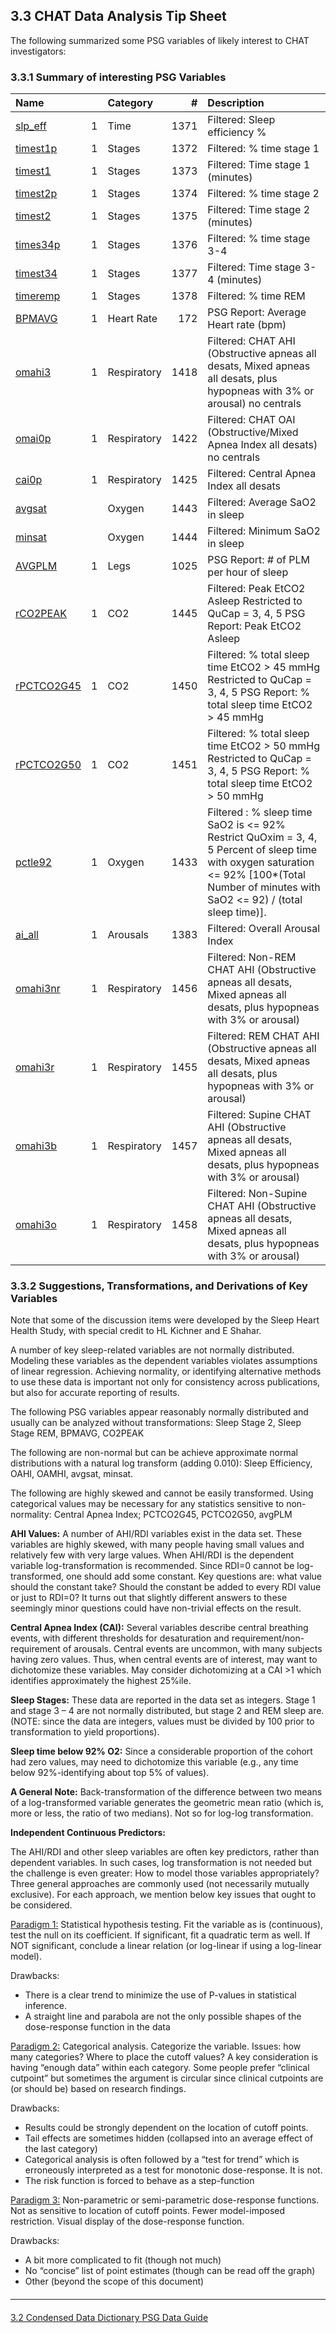 ## 3.3 CHAT Data Analysis Tip Sheet

The following summarized some PSG variables of likely interest to CHAT investigators:

### 3.3.1 Summary of interesting PSG Variables

| Name                                            |     |  Category     |     #  |  Description                               |
|:------------------------------------------------|:---:|:--------------|-------:|:-------------------------------------------|
|  [slp_eff](https://sleepdata.org/datasets/chat/variables/slp_eff)        |  1  |  Time         |  1371  |  Filtered: Sleep efficiency %              |
|  [timest1p](https://sleepdata.org/datasets/chat/variables/timest1p)      |  1  |  Stages       |  1372  |  Filtered: % time stage 1                  |
|  [timest1](https://sleepdata.org/datasets/chat/variables/timest1)        |  1  |  Stages       |  1373  |  Filtered: Time stage 1 (minutes)          |
|  [timest2p](https://sleepdata.org/datasets/chat/variables/timest2p)      |  1  |  Stages       |  1374  |  Filtered: % time stage 2                  |
|  [timest2](https://sleepdata.org/datasets/chat/variables/timest2)        |  1  |  Stages       |  1375  |  Filtered: Time stage 2 (minutes)          |
|  [times34p](https://sleepdata.org/datasets/chat/variables/times34p)      |  1  |  Stages       |  1376  |  Filtered: % time stage 3-4                |
|  [timest34](https://sleepdata.org/datasets/chat/variables/timest34)      |  1  |  Stages       |  1377  |  Filtered: Time stage 3-4 (minutes)        |
|  [timeremp](https://sleepdata.org/datasets/chat/variables/timeremp)      |  1  |  Stages       |  1378  |  Filtered: % time REM                      |
|  [BPMAVG](https://sleepdata.org/datasets/chat/variables/bpmavg)          |  1  |  Heart Rate   |  172   |  PSG Report: Average Heart rate (bpm)      |
|  [omahi3](https://sleepdata.org/datasets/chat/variables/omahi3)          |  1  |  Respiratory  |  1418  |  Filtered: CHAT AHI <br /> (Obstructive apneas all desats, Mixed apneas all desats, plus hypopneas with 3% or arousal) no centrals  |
|  [omai0p](https://sleepdata.org/datasets/chat/variables/omai0p)          |  1  |  Respiratory  |  1422  |  Filtered: CHAT OAI (Obstructive/Mixed Apnea Index all desats) no centrals  |
|  [cai0p](https://sleepdata.org/datasets/chat/variables/cai0p)            |  1  |  Respiratory  |  1425  |  Filtered: Central Apnea Index all desats  |
|  [avgsat](https://sleepdata.org/datasets/chat/variables/avgsat)          |     |  Oxygen       |  1443  |  Filtered: Average SaO2 in sleep           |
|  [minsat](https://sleepdata.org/datasets/chat/variables/minsat)          |     |  Oxygen       |  1444  |  Filtered: Minimum SaO2 in sleep           |
|  [AVGPLM](https://sleepdata.org/datasets/chat/variables/avgplm)          |  1  |  Legs         |  1025  |  PSG Report: # of PLM per hour of sleep    |
|  [rCO2PEAK](https://sleepdata.org/datasets/chat/variables/rco2peak)      |  1  |  CO2          |  1445  |  Filtered: Peak EtCO2 Asleep Restricted to QuCap = 3, 4, 5 PSG Report: Peak EtCO2 Asleep  |
|  [rPCTCO2G45](https://sleepdata.org/datasets/chat/variables/rpctco2g45)  |  1  |  CO2          |  1450  |  Filtered: % total sleep time EtCO2 > 45 mmHg  Restricted to QuCap = 3, 4, 5 PSG Report: % total sleep time EtCO2 > 45 mmHg  |
|  [rPCTCO2G50](https://sleepdata.org/datasets/chat/variables/rpctco2g50)  |  1  |  CO2          |  1451  |  Filtered: % total sleep time EtCO2 > 50 mmHg  Restricted to QuCap = 3, 4, 5 PSG Report: % total sleep time EtCO2 > 50 mmHg  |
|  [pctle92](https://sleepdata.org/datasets/chat/variables/pctle92)        |  1  |  Oxygen       |  1433  |  Filtered : % sleep time SaO2 is <= 92%  Restrict QuOxim = 3, 4, 5 Percent of sleep time with oxygen saturation <= 92%  [100*(Total Number of minutes with SaO2 <= 92) / (total sleep time)].  |
|  [ai_all](https://sleepdata.org/datasets/chat/variables/ai_all)          |  1  |  Arousals     |  1383  |  Filtered: Overall Arousal Index           |
|  [omahi3nr](https://sleepdata.org/datasets/chat/variables/omahi3nr)      |  1  |  Respiratory  |  1456  |  Filtered: Non-REM CHAT AHI (Obstructive apneas all desats, Mixed apneas all desats, plus hypopneas with 3% or arousal)  |
|  [omahi3r](https://sleepdata.org/datasets/chat/variables/omahi3r)        |  1  |  Respiratory  |  1455  |  Filtered: REM CHAT AHI (Obstructive apneas all desats, Mixed apneas all desats, plus hypopneas with 3% or arousal)  |
|  [omahi3b](https://sleepdata.org/datasets/chat/variables/omahi3b)        |  1  |  Respiratory  |  1457  |  Filtered: Supine CHAT AHI (Obstructive apneas all desats, Mixed apneas all desats, plus hypopneas with 3% or arousal)  |
|  [omahi3o](https://sleepdata.org/datasets/chat/variables/omahi3o)        |  1  |  Respiratory  |  1458  |  Filtered: Non-Supine CHAT AHI (Obstructive apneas all desats, Mixed apneas all desats, plus hypopneas with 3% or arousal)  |


### 3.3.2 Suggestions, Transformations, and Derivations of Key Variables

<div class="bs-callout bs-callout-info">
  <p>
    Note that some of the discussion items were developed by the Sleep Heart Health Study, with special credit to HL Kichner and E Shahar.
  </p>
</div>

A number of key sleep-related variables are not normally distributed.  Modeling these variables as the dependent variables violates assumptions of linear regression.  Achieving normality, or identifying alternative methods to use these data is important not only for consistency across publications, but also for accurate reporting of results.

The following PSG variables appear reasonably normally distributed and usually can be analyzed without transformations:  Sleep Stage 2, Sleep Stage REM, BPMAVG, CO2PEAK

The following are non-normal but can be achieve approximate normal distributions with a natural log transform (adding 0.010): Sleep Efficiency, OAHI, OAMHI, avgsat, minsat.

The following are highly skewed and cannot be easily transformed. Using categorical values may be necessary for any statistics sensitive to non-normality: Central Apnea Index; PCTCO2G45, PCTCO2G50, avgPLM

**AHI Values:** A number of AHI/RDI variables exist in the data set. These variables are highly skewed, with many people having small values and relatively few with very large values.  When AHI/RDI is the dependent variable log-transformation is recommended.  Since RDI=0 cannot be log-transformed, one should add some constant.  Key questions are: what value should the constant take? Should the constant be added to every RDI value or just to RDI=0? It turns out that slightly different answers to these seemingly minor questions could have non-trivial effects on the result.

**Central Apnea Index (CAI):**  Several variables describe central breathing events, with different thresholds for desaturation and requirement/non-requirement of arousals.  Central events are uncommon, with many subjects having zero values. Thus, when central events are of interest, may want to dichotomize these variables.  May consider dichotomizing at a CAI >1 which identifies approximately the highest 25%ile.

**Sleep Stages:** These data are reported in the data set as integers. Stage 1 and stage 3 – 4 are not normally distributed, but stage 2 and REM sleep are. (NOTE: since the data are integers, values must be divided by 100 prior to transformation to yield proportions).

**Sleep time below 92% O2:** Since a considerable proportion of the cohort had zero values, may need to dichotomize this variable (e.g., any time below 92%-identifying about top 5% of values).

**A General Note:** Back-transformation of the difference between two means of a log-transformed variable generates the geometric mean ratio (which is, more or less, the ratio of two medians). Not so for log-log transformation.

**Independent Continuous Predictors:**

The AHI/RDI and other sleep variables are often key predictors, rather than dependent variables. In such cases, log transformation is not needed but the challenge is even greater:  How to model those variables appropriately?  Three general approaches are commonly used (not necessarily mutually exclusive).  For each approach, we mention below key issues that ought to be considered.

<u>Paradigm 1:</u>  Statistical hypothesis testing. Fit the variable as is (continuous), test the null on its coefficient. If significant, fit a quadratic term as well.  If NOT significant, conclude a linear relation (or log-linear if using a log-linear model).

Drawbacks:

- There is a clear trend to minimize the use of P-values in statistical inference.
- A straight line and parabola are not the only possible shapes of the dose-response function in the data

<u>Paradigm 2:</u>  Categorical analysis.  Categorize the variable.  Issues:  how many categories?  Where to place the cutoff values?  A key consideration is having “enough data” within each category.  Some people prefer “clinical cutpoint” but sometimes the argument is circular since clinical cutpoints are (or should be) based on research findings.

Drawbacks:

- Results could be strongly dependent on the location of cutoff points.
- Tail effects are sometimes hidden (collapsed into an average effect of the last category)
- Categorical analysis is often followed by a “test for trend” which is erroneously interpreted as a test for monotonic dose-response. It is not.
- The risk function is forced to behave as a step-function

<u>Paradigm 3:</u>  Non-parametric or semi-parametric dose-response functions. Not as sensitive to location of cutoff points. Fewer model-imposed restriction. Visual display of the dose-response function.

Drawbacks:

- A bit more complicated to fit (though not much)
- No “concise” list of point estimates (though can be read off the graph)
- Other (beyond the scope of this document)


<hr class="soften" style="margin-top: 20px;margin-bottom: 20px;"/>

<div class="center">
<div class="btn-group">
  <a href=":pages_path:/psg-data-guide/3-20-condensed-data-dictionary.md" class="btn btn-default">
    <span class="glyphicon glyphicon-chevron-left"></span>
    3.2 Condensed Data Dictionary
  </a>

  <a href=":pages_path:/psg-data-guide/3-00-psg-data-guide-toc.md" class="btn btn-default">
    <span class="glyphicon glyphicon-chevron-up"></span>
    PSG Data Guide
  </a>
</div>
</div>
